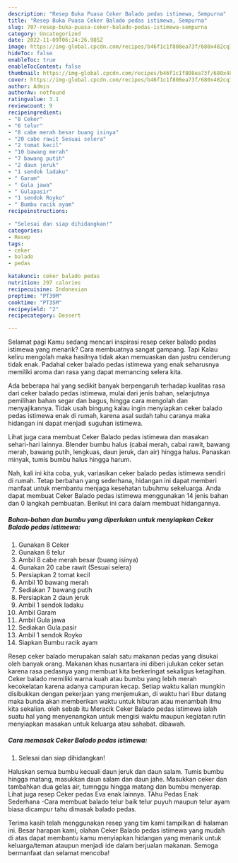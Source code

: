```yaml
---
description: "Resep Buka Puasa Ceker Balado pedas istimewa, Sempurna"
title: "Resep Buka Puasa Ceker Balado pedas istimewa, Sempurna"
slug: 707-resep-buka-puasa-ceker-balado-pedas-istimewa-sempurna
category: Uncategorized
date: 2022-11-09T06:24:26.985Z
image: https://img-global.cpcdn.com/recipes/b46f1c1f808ea73f/680x482cq70/ceker-balado-pedas-istimewa-foto-resep-utama.jpg
hideToc: false
enableToc: true
enableTocContent: false
thumbnail: https://img-global.cpcdn.com/recipes/b46f1c1f808ea73f/680x482cq70/ceker-balado-pedas-istimewa-foto-resep-utama.jpg
cover: https://img-global.cpcdn.com/recipes/b46f1c1f808ea73f/680x482cq70/ceker-balado-pedas-istimewa-foto-resep-utama.jpg
author: Admin
authorAv: notfound
ratingvalue: 3.1
reviewcount: 9
recipeingredient:
- "8 Ceker"
- "6 telur"
- "8 cabe merah besar buang isinya"
- "20 cabe rawit Sesuai selera"
- "2 tomat kecil"
- "10 bawang merah"
- "7 bawang putih"
- "2 daun jeruk"
- "1 sendok ladaku"
- " Garam"
- " Gula jawa"
- " Gulapasir"
- "1 sendok Royko"
- " Bumbu racik ayam"
recipeinstructions:

- "Selesai dan siap dihidangkan!"
categories:
- Resep
tags:
- ceker
- balado
- pedas

katakunci: ceker balado pedas 
nutrition: 297 calories
recipecuisine: Indonesian
preptime: "PT39M"
cooktime: "PT35M"
recipeyield: "2"
recipecategory: Dessert

---
```



Selamat pagi Kamu sedang mencari inspirasi resep ceker balado pedas istimewa yang menarik? Cara membuatnya sangat gampang. Tapi Kalau keliru mengolah maka hasilnya tidak akan memuaskan dan justru cenderung tidak enak. Padahal ceker balado pedas istimewa yang enak seharusnya memiliki aroma dan rasa yang dapat memancing selera kita.


Ada beberapa hal yang sedikit banyak berpengaruh terhadap kualitas rasa dari ceker balado pedas istimewa, mulai dari jenis bahan, selanjutnya pemilihan bahan segar dan bagus, hingga cara mengolah dan menyajikannya. Tidak usah bingung kalau ingin menyiapkan ceker balado pedas istimewa enak di rumah, karena asal sudah tahu caranya maka hidangan ini dapat menjadi suguhan istimewa.

Lihat juga cara membuat Ceker Balado pedas istimewa dan masakan sehari-hari lainnya. Blender bumbu halus (cabai merah, cabai rawit, bawang merah, bawang putih, lengkuas, daun jeruk, dan air) hingga halus. Panaskan minyak, tumis bumbu halus hingga harum.


Nah, kali ini kita coba, yuk, variasikan ceker balado pedas istimewa sendiri di rumah. Tetap berbahan yang sederhana, hidangan ini dapat memberi manfaat untuk membantu menjaga kesehatan tubuhmu sekeluarga. Anda dapat membuat Ceker Balado pedas istimewa menggunakan 14 jenis bahan dan 0 langkah pembuatan. Berikut ini cara dalam membuat hidangannya.

<!--inarticleads1-->

##### Bahan-bahan dan bumbu yang diperlukan untuk menyiapkan Ceker Balado pedas istimewa:

1. Gunakan 8 Ceker
1. Gunakan 6 telur
1. Ambil 8 cabe merah besar (buang isinya)
1. Gunakan 20 cabe rawit (Sesuai selera)
1. Persiapkan 2 tomat kecil
1. Ambil 10 bawang merah
1. Sediakan 7 bawang putih
1. Persiapkan 2 daun jeruk
1. Ambil 1 sendok ladaku
1. Ambil  Garam
1. Ambil  Gula jawa
1. Sediakan  Gula.pasir
1. Ambil 1 sendok Royko
1. Siapkan  Bumbu racik ayam


Resep ceker balado merupakan salah satu makanan pedas yang disukai oleh banyak orang. Makanan khas nusantara ini diberi julukan ceker setan karena rasa pedasnya yang membuat kita berkeringat sekaligus ketagihan. Ceker balado memiliki warna kuah atau bumbu yang lebih merah kecokelatan karena adanya campuran kecap. Setiap waktu kalian mungkin disibukkan dengan pekerjaan yang menjemukan, di waktu hari libur datang maka bunda akan memberikan waktu untuk hiburan atau menambah ilmu kita sekalian. oleh sebab itu Meracik Ceker Balado pedas istimewa ialah suatu hal yang menyenangkan untuk mengisi waktu maupun kegiatan rutin menyiapkan masakan untuk keluarga atau sahabat. dibawah. 

<!--inarticleads2-->

##### Cara memasak Ceker Balado pedas istimewa:


1. Selesai dan siap dihidangkan!

Haluskan semua bumbu kecuali daun jeruk dan daun salam. Tumis bumbu hingga matang, masukkan daun salam dan daun jahe. Masukkan ceker dan tambahkan dua gelas air, tumnggu hingga matang dan bumbu menyerap. Lihat juga resep Ceker pedas Eva enak lainnya. TAhu Pedas Enak Sederhana -Cara membuat balado telur baik telur puyuh maupun telur ayam biasa dicampur tahu dimasak balado pedas. 

Terima kasih telah menggunakan resep yang tim kami tampilkan di halaman ini. Besar harapan kami, olahan Ceker Balado pedas istimewa yang mudah di atas dapat membantu kamu menyiapkan hidangan yang menarik untuk keluarga/teman ataupun menjadi ide dalam berjualan makanan. Semoga bermanfaat dan selamat mencoba!
